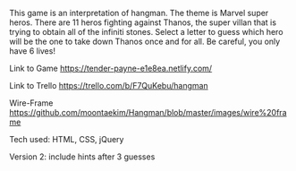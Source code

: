 This game is an interpretation of hangman. The theme is Marvel super heros. There are 11 heros fighting against Thanos, the super villan that is trying to obtain all of the infiniti stones. Select a letter to guess which hero will be the one to take down Thanos once and for all. Be careful, you only have 6 lives!


Link to Game
https://tender-payne-e1e8ea.netlify.com/

Link to Trello
https://trello.com/b/F7QuKebu/hangman

Wire-Frame
https://github.com/moontaekim/Hangman/blob/master/images/wire%20frame

Tech used: HTML, CSS, jQuery

Version 2: include hints after 3 guesses